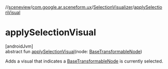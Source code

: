 //[sceneview](../../../index.md)/[com.google.ar.sceneform.ux](../index.md)/[SelectionVisualizer](index.md)/[applySelectionVisual](apply-selection-visual.md)

# applySelectionVisual

[androidJvm]\
abstract fun [applySelectionVisual](apply-selection-visual.md)(node: [BaseTransformableNode](../-base-transformable-node/index.md))

Adds a visual that indicates a [BaseTransformableNode](../-base-transformable-node/index.md) is currently selected.

